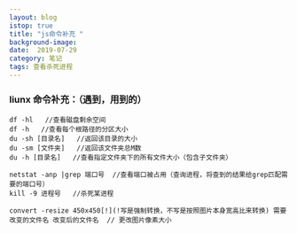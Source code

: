 ```yaml
---
layout: blog
istop: true
title: "js命令补充 "
background-image: 
date:  2019-07-29
category: 笔记
tags: 查看杀死进程
---
```


### liunx 命令补充：（遇到，用到的）

```
df -hl   //查看磁盘剩余空间
df -h   //查看每个根路径的分区大小
du -sh [目录名]   //返回该目录的大小
du -sm [文件夹]   //返回该文件夹总M数
du -h [目录名]   //查看指定文件夹下的所有文件大小（包含子文件夹）
```

```
netstat -anp |grep 端口号  //查看端口被占用（查询进程，将查到的结果给grep匹配需要的端口号）
kill -9 进程号   //杀死某进程
```


```
convert -resize 450x450[!](!写是强制转换，不写是按照图片本身宽高比来转换) 需要改变的文件名 改变后的文件名  // 更改图片像素大小
```

